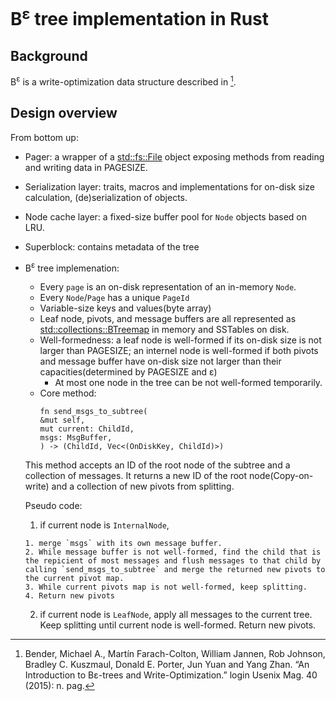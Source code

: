 # B<sup>ε</sup> tree implementation in Rust

## Background

B<sup>ε</sup> is a write-optimization data structure described in [^fn].

## Design overview
From bottom up:

- Pager: a wrapper of a [std::fs::File](https://doc.rust-lang.org/std/fs/struct.File.html) object exposing methods from reading and writing data in PAGESIZE.
- Serialization layer: traits, macros and implementations for on-disk size calculation, (de)serialization of objects.
- Node cache layer: a fixed-size buffer pool for `Node` objects based on LRU.
- Superblock: contains metadata of the tree
- B<sup>ε</sup> tree implemenation:
  - Every `page` is an on-disk representation of an in-memory `Node`.
  - Every `Node`/`Page` has a unique `PageId`
  - Variable-size keys and values(byte array)
  - Leaf node, pivots, and message buffers are all represented as [std::collections::BTreemap](https://doc.rust-lang.org/std/collections/struct.BTreeMap.html) in memory and SSTables on disk.
  - Well-formedness: a leaf node is well-formed if its on-disk size is not larger than PAGESIZE; an internel node is well-formed if both pivots and message buffer have on-disk size not larger than their capacities(determined by PAGESIZE and ε)
    - At most one node in the tree can be not well-formed temporarily.
  - Core method:
      ```
      fn send_msgs_to_subtree(
      &mut self,
      mut current: ChildId,
      msgs: MsgBuffer,
      ) -> (ChildId, Vec<(OnDiskKey, ChildId)>)
      ```


  This method accepts an ID of the root node of the subtree and a collection of messages. It returns a new ID of the root node(Copy-on-write) and a collection of new pivots from splitting.

  Pseudo code:
    1. if current node is `InternalNode`,
       
      1. merge `msgs` with its own message buffer.
      2. While message buffer is not well-formed, find the child that is the repicient of most messages and flush messages to that child by calling `send_msgs_to_subtree` and merge the returned new pivots to the current pivot map.
      3. While current pivots map is not well-formed, keep splitting.
      4. Return new pivots
    2. if current node is `LeafNode`, apply all messages to the current tree. Keep splitting until current node is well-formed. Return new pivots.

[^fn]: Bender, Michael A., Martín Farach-Colton, William Jannen, Rob Johnson, Bradley C. Kuszmaul, Donald E. Porter, Jun Yuan and Yang Zhan. “An Introduction to Bε-trees and Write-Optimization.” login Usenix Mag. 40 (2015): n. pag.
